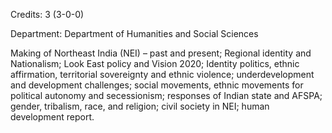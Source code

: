 Credits: 3 (3-0-0)

Department: Department of Humanities and Social Sciences

Making of Northeast India (NEI) – past and present; Regional identity and Nationalism; Look East policy and Vision 2020; Identity politics, ethnic affirmation, territorial sovereignty and ethnic violence; underdevelopment and development challenges; social movements, ethnic movements for political autonomy and secessionism; responses of Indian state and AFSPA; gender, tribalism, race, and religion; civil society in NEI; human development report.